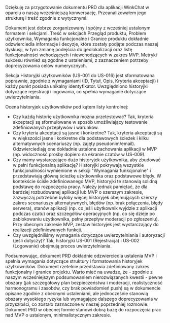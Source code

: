 Dziękuję za przygotowanie dokumentu PRD dla aplikacji WinkChat w oparciu o naszą wcześniejszą konwersację. Przeanalizowałem jego strukturę i treść zgodnie z wytycznymi.

Dokument jest dobrze zorganizowany i spójny z wcześniej ustalonym formatem i sekcjami. Treść w sekcjach Przegląd produktu, Problem użytkownika, Wymagania funkcjonalne i Granice produktu dokładnie odzwierciedla informacje i decyzje, które zostały podjęte podczas naszej dyskusji, w tym zmianę podejścia do geolokalizacji oraz listę funkcjonalności wchodzących i niewchodzących w zakres MVP. Metryki sukcesu również są zgodne z ustaleniami, z zaznaczeniem potrzeby doprecyzowania celów numerycznych.

Sekcja Historyjki użytkowników (US-001 do US-016) jest sformatowana poprawnie, zgodnie z wymaganiami (ID, Tytuł, Opis, Kryteria akceptacji) i każdy punkt posiada unikalny identyfikator. Uwzględniono historyjki dotyczące rejestracji i logowania, co spełnia wymaganie dotyczące uwierzytelniania.

Ocena historyjek użytkowników pod kątem listy kontrolnej:

- Czy każdą historię użytkownika można przetestować?
  Tak, kryteria akceptacji są sformułowane w sposób umożliwiający testowanie zdefiniowanych przepływów i warunków.
- Czy kryteria akceptacji są jasne i konkretne?
  Tak, kryteria akceptacji są w większości jasne i konkretne dla podstawowych ścieżek i kilku alternatywnych scenariuszy (np. zajęty pseudonim/email). Odzwierciedlają one dokładnie ustalone zachowania aplikacji w MVP (np. widoczność prośby dopiero na ekranie czatów w US-009).
- Czy mamy wystarczająco dużo historyjek użytkownika, aby zbudować w pełni funkcjonalną aplikację?
  Historyjki pokrywają wszystkie funkcjonalności wymienione w sekcji "Wymagania funkcjonalne" i przedstawiają główną ścieżkę użytkownika oraz podstawowe błędy. W kontekście ściśle zdefiniowanego MVP, historyjki te stanowią solidną podstawę do rozpoczęcia pracy. Należy jednak pamiętać, że dla bardziej rozbudowanej aplikacji lub MVP o szerszym zakresie, zazwyczaj potrzebne byłoby więcej historyjek obejmujących szerszy zakres scenariuszy alternatywnych, błędów (np. brak połączenia, błędy serwera), stanów aplikacji (np. co jeśli użytkownik wyjdzie z aplikacji podczas czatu) oraz szczegółów operacyjnych (np. co się dzieje po zablokowaniu użytkownika, pełny przepływ moderacji po zgłoszeniu). Przy obecnym zakresie MVP, zestaw historyjek jest wystarczający do realizacji zdefiniowanych funkcji.
- Czy uwzględniliśmy wymagania dotyczące uwierzytelniania i autoryzacji (jeśli dotyczy)?
  Tak, historyjki US-001 (Rejestracja) i US-002 (Logowanie) obejmują proces uwierzytelniania.

Podsumowując, dokument PRD dokładnie odzwierciedla ustalenia MVP i spełnia wymagania dotyczące struktury i formatowania historyjek użytkowników. Dokument rzetelnie przedstawia zdefiniowany zakres funkcjonalny i granice projektu. Warto mieć na uwadze, że - zgodnie z naszym wcześniejszym podsumowaniem nierozwiązanych kwestii - pewne obszary (jak szczegółowy plan bezpieczeństwa i moderacji, realistyczność harmonogramu i zasobów, czy brak powiadomień push) są w dokumencie opisane zgodnie z obecnymi ustaleniami, ale jednocześnie stanowią obszary wysokiego ryzyka lub wymagające dalszego doprecyzowania w przyszłości, co zostało zaznaczone w naszej poprzedniej rozmowie. Dokument PRD w obecnej formie stanowi dobrą bazę do rozpoczęcia prac nad MVP o ustalonym, minimalistycznym zakresie.
